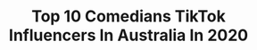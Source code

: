 ---
title: Top 10 Comedians TikTok Influencers In Australia In 2020
description: >-
  Find top comedians TikTok influencers in Australia in 2020. Most popular hashtags: #roasted #trend #youtube #school.
platform: TikTok
profiles:
  - username: "mynameisjosuha"
    fullname: >-
      My Name is Josuha
    location: "Australia"
    followers: 46635
    engagement: 2227
    commentsToLikes: 0.022586
    id: ck81sy6hetzne0j7893t2p5d2
    verified: false
    hashtags: "#helpful, #learnfromme, #women, #hiddentalent"
  - username: "jjpantano"
    fullname: >-
      JJ Pantano
    location: "Australia"
    followers: 5052
    engagement: 1784
    commentsToLikes: 0.046597
    id: ckahz49up1wv20i78kwrci92i
    verified: false
    hashtags: "#pushupchallenge, #parents, #disneyland, #birthdaysuit"
  - username: "luke.kidgell"
    fullname: >-
      luke.kidgell
    location: "Australia"
    followers: 148800
    engagement: 2032
    commentsToLikes: 0.003175
    id: cka0wqf6j42920i78z84jepwd
    verified: false
    hashtags: "#problemsolved, #standup, #aussiethings, #school"
  - username: "rxme.v"
    fullname: >-
      r o m e
    location: "Australia"
    followers: 127679
    engagement: 2061
    commentsToLikes: 0.011224
    id: ck83zb5lszbyb0j78r34fo5kg
    verified: false
    hashtags: "#thankyou, #fashion, #eyesonme, #blink"
  - username: "nataliechalwell"
    fullname: >-
      nataliechalwell
    location: "Australia"
    followers: 143816
    engagement: 372
    commentsToLikes: 0.029908
    id: ck90zm13neflj0j788vltzi9g
    verified: false
    hashtags: "#iso, #poop, #sendinglove, #quarentinetime"
  - username: "thebuttsmarn"
    fullname: >-
      thebuttsmarn
    location: "Australia"
    followers: 159138
    engagement: 1486
    commentsToLikes: 0.007430
    id: ck8sbvt7o89zz0j78abz4meg7
    verified: true
    hashtags: "#toughdecision, #iusetobesobeautiful, #cg5, #isaacbutterfield"
  - username: "jordansarahhartley"
    fullname: >-
      Jordan
    location: "Australia"
    followers: 63253
    engagement: 439
    commentsToLikes: 0.022127
    id: ck8hqqh015b2g0j78cv2mmbdj
    verified: false
    hashtags: "#freak, #bringitback, #food, #imhighaf"
  - username: "manithegoof"
    fullname: >-
      Mani
    location: "Australia"
    followers: 459152
    engagement: 2447
    commentsToLikes: 0.011618
    id: ck90028hi9y5p0j781fp1hhu8
    verified: true
    hashtags: "#mytoes, #imalizaed, #coolman, #callofduty"
  - username: "neelkolhatkar"
    fullname: >-
      Neel Kolhatkar
    location: "Australia"
    followers: 364308
    engagement: 2020
    commentsToLikes: 0.010720
    id: ck81sw75mtjxy0j78qigcxp54
    verified: false
    hashtags: "#tiktokindia, #standupcomic, #sport, #friend"
  - username: "goat_chesse"
    fullname: >-
      Unknown
    location: "Australia"
    followers: 17732
    engagement: 1328
    commentsToLikes: 0.018125
    id: cka9rwbfr9m4c0i78bkl7ruci
    verified: false
    hashtags: "#bigbillionstar, #trend, #striper, #purplegang"
---